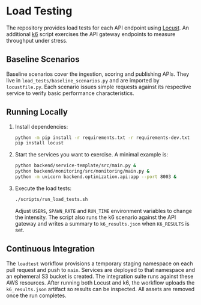 # Load Testing

The repository provides load tests for each API endpoint using [Locust](https://locust.io/).
An additional [k6](https://k6.io/) script exercises the API gateway endpoints to
measure throughput under stress.

## Baseline Scenarios

Baseline scenarios cover the ingestion, scoring and publishing APIs. They live in
`load_tests/baseline_scenarios.py` and are imported by `locustfile.py`. Each
scenario issues simple requests against its respective service to verify basic
performance characteristics.

## Running Locally

1. Install dependencies:
   ```bash
   python -m pip install -r requirements.txt -r requirements-dev.txt
   pip install locust
   ```
2. Start the services you want to exercise. A minimal example is:
   ```bash
   python backend/service-template/src/main.py &
   python backend/monitoring/src/monitoring/main.py &
   python -m uvicorn backend.optimization.api:app --port 8003 &
   ```
3. Execute the load tests:
   ```bash
   ./scripts/run_load_tests.sh
   ```
   Adjust `USERS`, `SPAWN_RATE` and `RUN_TIME` environment variables to change the
   intensity. The script also runs the k6 scenario against the API gateway and
   writes a summary to `k6_results.json` when `K6_RESULTS` is set.

## Continuous Integration

The `loadtest` workflow provisions a temporary staging namespace on each pull
request and push to `main`. Services are deployed to that namespace and an
ephemeral S3 bucket is created. The integration suite runs against these AWS
resources. After running both Locust and k6, the workflow uploads the `k6_results.json`
artifact so results can be inspected. All assets are removed once the run
completes.
